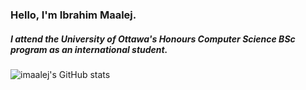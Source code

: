 ### Hello, I'm Ibrahim Maalej.

##### I attend the University of Ottawa's Honours Computer Science BSc program as an international student.

![imaalej's GitHub stats](https://github-readme-stats.vercel.app/api?username=imaalej&show_icons=true&theme=great-gatsby&count_private=true)
<!--![imaalej's Github top languages](https://github-readme-stats.vercel.app/api/top-langs/?username=imaalej&theme=great-gatsby)

<!--
**imaalej/imaalej** is a ✨ _special_ ✨ repository because its `README.md` (this file) appears on your GitHub profile.
